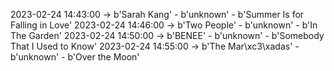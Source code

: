 2023-02-24 14:43:00 -> b'Sarah Kang' - b'unknown' - b'Summer Is for Falling in Love'
2023-02-24 14:46:00 -> b'Two People' - b'unknown' - b'In The Garden'
2023-02-24 14:50:00 -> b'BENEE' - b'unknown' - b'Somebody That I Used to Know'
2023-02-24 14:55:00 -> b'The Mar\xc3\xadas' - b'unknown' - b'Over the Moon'
